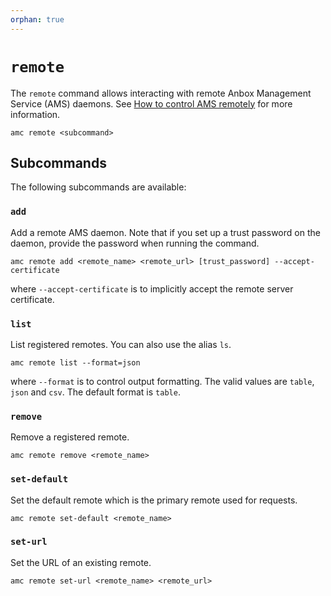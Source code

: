 ```yaml
---
orphan: true
---
```

# `remote`

The `remote` command allows interacting with remote Anbox Management Service (AMS) daemons. See [How to control AMS remotely](https://discourse.ubuntu.com/t/17774) for more information.

    amc remote <subcommand>

## Subcommands

The following subcommands are available:

### `add`

Add a remote AMS daemon. Note that if you set up a trust password on the daemon, provide the password when running the command.

    amc remote add <remote_name> <remote_url> [trust_password] --accept-certificate

where `--accept-certificate` is to implicitly accept the remote server certificate.

### `list`

List registered remotes. You can also use the alias `ls`.

    amc remote list --format=json

where `--format` is to control output formatting. The valid values are `table`, `json` and `csv`. The default format is `table`.

### `remove`

Remove a registered remote.

    amc remote remove <remote_name>

### `set-default`

Set the default remote which is the primary remote used for requests.

    amc remote set-default <remote_name>

### `set-url`

Set the URL of an existing remote.

    amc remote set-url <remote_name> <remote_url>
